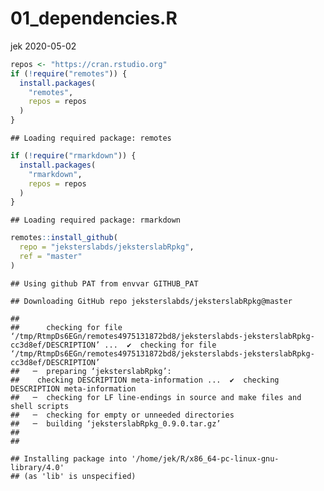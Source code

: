01\_dependencies.R
================
jek
2020-05-02

``` r
repos <- "https://cran.rstudio.org"
if (!require("remotes")) {
  install.packages(
    "remotes",
    repos = repos
  )
}
```

    ## Loading required package: remotes

``` r
if (!require("rmarkdown")) {
  install.packages(
    "rmarkdown",
    repos = repos
  )
}
```

    ## Loading required package: rmarkdown

``` r
remotes::install_github(
  repo = "jeksterslabds/jeksterslabRpkg",
  ref = "master"
)
```

    ## Using github PAT from envvar GITHUB_PAT

    ## Downloading GitHub repo jeksterslabds/jeksterslabRpkg@master

    ## 
    ##      checking for file ‘/tmp/RtmpDs6EGn/remotes4975131872bd8/jeksterslabds-jeksterslabRpkg-cc3d8ef/DESCRIPTION’ ...  ✔  checking for file ‘/tmp/RtmpDs6EGn/remotes4975131872bd8/jeksterslabds-jeksterslabRpkg-cc3d8ef/DESCRIPTION’
    ##   ─  preparing ‘jeksterslabRpkg’:
    ##    checking DESCRIPTION meta-information ...  ✔  checking DESCRIPTION meta-information
    ##   ─  checking for LF line-endings in source and make files and shell scripts
    ##   ─  checking for empty or unneeded directories
    ##   ─  building ‘jeksterslabRpkg_0.9.0.tar.gz’
    ##      
    ## 

    ## Installing package into '/home/jek/R/x86_64-pc-linux-gnu-library/4.0'
    ## (as 'lib' is unspecified)
